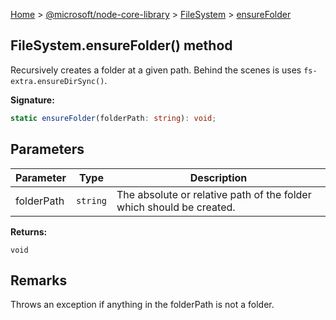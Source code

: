 [Home](./index) &gt; [@microsoft/node-core-library](./node-core-library.md) &gt; [FileSystem](./node-core-library.filesystem.md) &gt; [ensureFolder](./node-core-library.filesystem.ensurefolder.md)

## FileSystem.ensureFolder() method

Recursively creates a folder at a given path. Behind the scenes is uses `fs-extra.ensureDirSync()`<!-- -->.

<b>Signature:</b>

```typescript
static ensureFolder(folderPath: string): void;
```

## Parameters

|  Parameter | Type | Description |
|  --- | --- | --- |
|  folderPath | `string` | The absolute or relative path of the folder which should be created. |

<b>Returns:</b>

`void`

## Remarks

Throws an exception if anything in the folderPath is not a folder.

